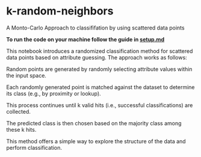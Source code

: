 # k-random-neighbors
A Monto-Carlo Approach to classififation by using scattered data points

**To run the code on your machine follow the guide in [setup.md](setup.md)**

This notebook introduces a randomized classification method for scattered data points based on attribute guessing. The approach works as follows:

Random points are generated by randomly selecting attribute values within the input space.

Each randomly generated point is matched against the dataset to determine its class (e.g., by proximity or lookup).

This process continues until k valid hits (i.e., successful classifications) are collected.

The predicted class is then chosen based on the majority class among these k hits.

This method offers a simple way to explore the structure of the data and perform classification.